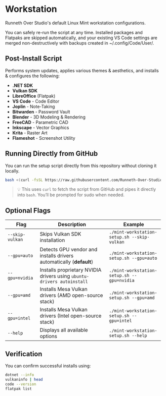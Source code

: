 # Workstation
Runneth Over Studio's default Linux Mint workstation configurations.

You can safely re-run the script at any time. Installed packages and Flatpaks are skipped automatically, and your existing VS Code settings are merged non-destructively with backups created in ~/.config/Code/User/.

## Post-Install Script
Performs system updates, applies various themes & aesthetics, and installs & configures the following:

- **.NET SDK**
- **Vulkan SDK**
- **LibreOffice** (Flatpak)
- **VS Code** - Code Editor
- **Joplin** - Note-Taking
- **Bitwarden** - Password Vault
- **Blender** - 3D Modeling & Rendering
- **FreeCAD** - Parametric CAD
- **Inkscape** - Vector Graphics
- **Krita** - Raster Art
- **Flameshot** - Screenshot Utility

## Running Directly from GitHub
You can run the setup script directly from this repository without cloning it locally.

```bash
bash <(curl -fsSL https://raw.githubusercontent.com/Runneth-Over-Studio/Workstation/main/scripts/mint-workstation-setup.sh)
```

> 💡 This uses `curl` to fetch the script from GitHub and pipes it directly into `bash`.
> You’ll be prompted for sudo when needed.

## Optional Flags
| Flag            | Description                                                            | Example                                     |
| --------------- | ---------------------------------------------------------------------- | ------------------------------------------- |
| `--skip-vulkan` | Skips Vulkan SDK installation                                          | `./mint-workstation-setup.sh --skip-vulkan` |
| `--gpu=auto`    | Detects GPU vendor and installs drivers automatically (**default**)    | `./mint-workstation-setup.sh --gpu=auto`    |
| `--gpu=nvidia`  | Installs proprietary NVIDIA drivers using `ubuntu-drivers autoinstall` | `./mint-workstation-setup.sh --gpu=nvidia`  |
| `--gpu=amd`     | Installs Mesa Vulkan drivers (AMD open-source stack)                   | `./mint-workstation-setup.sh --gpu=amd`     |
| `--gpu=intel`   | Installs Mesa Vulkan drivers (Intel open-source stack)                 | `./mint-workstation-setup.sh --gpu=intel`   |
| `--help`        | Displays all available options                                         | `./mint-workstation-setup.sh --help`        |

## Verification
You can confirm successful installs using:

```bash
dotnet --info
vulkaninfo | head
code --version
flatpak list
```